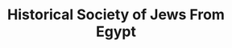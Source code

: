 ---
layout: repo
title: "Historical Society of Jews From Egypt"
id: 19446
permalink: repos/19446/
---
